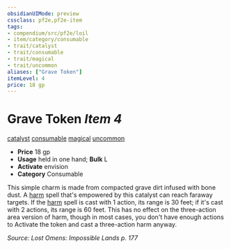 ```yaml
---
obsidianUIMode: preview
cssclass: pf2e,pf2e-item
tags:
- compendium/src/pf2e/loil
- item/category/consumable
- trait/catalyst
- trait/consumable
- trait/magical
- trait/uncommon
aliases: ["Grave Token"]
itemLevel: 4
price: 18 gp
---
```

# Grave Token *Item 4*  
[catalyst](../../../rules/traits/catalyst-som.md)  [consumable](../../../rules/traits/consumable.md)  [magical](../../../rules/traits/magical.md)  [uncommon](../../../rules/traits/uncommon.md)  

- **Price** 18 gp
- **Usage** held in one hand; **Bulk** L
- **Activate** envision
- **Category** Consumable

This simple charm is made from compacted grave dirt infused with bone dust. A [harm](../../spells/harm.md) spell that's empowered by this catalyst can reach faraway targets. If the [harm](../../spells/harm.md) spell is cast with 1 action, its range is 30 feet; if it's cast with 2 actions, its range is 60 feet. This has no effect on the three-action area version of harm, though in most cases, you don't have enough actions to Activate the token and cast a three-action harm anyway.

*Source: Lost Omens: Impossible Lands p. 177*